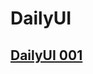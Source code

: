 # DailyUI

## [DailyUI 001](https://github.com/RedFishChang/DailyUI/blob/master/Daily%20UI%20001/Log%20In%20.png)
